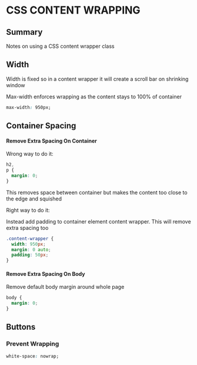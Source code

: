 # CSS CONTENT WRAPPING

## Summary

Notes on using a CSS content wrapper class

## Width

Width is fixed so in a content wrapper it will create a scroll bar on shrinking
window

Max-width enforces wrapping as the content stays to 100% of container

```css
max-width: 950px;
```

## Container Spacing

#### Remove Extra Spacing On Container

Wrong way to do it:

```css
h2,
p {
  margin: 0;
}
```

This removes space between container but makes the content too close to the edge
and squished

Right way to do it:

Instead add padding to container element content wrapper. This will remove extra
spacing too

```css
.content-wrapper {
  width: 950px;
  margin: 0 auto;
  padding: 50px;
}
```

#### Remove Extra Spacing On Body

Remove default body margin around whole page

```css
body {
  margin: 0;
}
```

## Buttons

### Prevent Wrapping

```css
white-space: nowrap;
```
